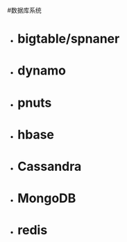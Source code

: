 #数据库系统
* # bigtable/spnaner

* # dynamo

* # pnuts

* # hbase

* # Cassandra

* # MongoDB

* # redis


# 



